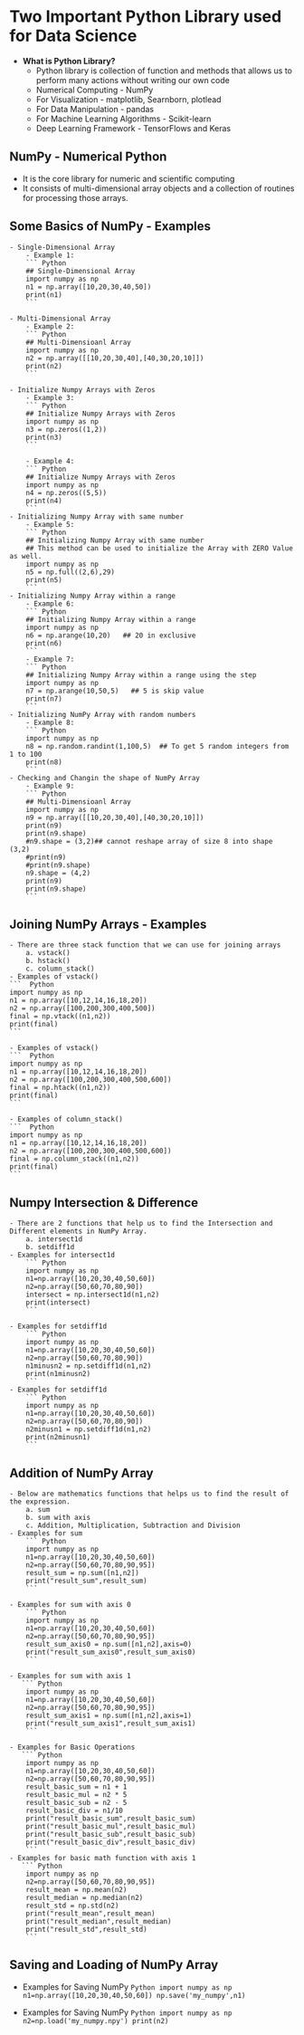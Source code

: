 # **Two Important Python Library used for Data Science**
- **What is Python Library?**
    - Python library is collection of function and methods that allows us to perform many actions without writing our own code
    - Numerical Computing - NumPy
    - For Visualization - matplotlib, Searnborn, plotlead
    - For Data Manipulation - pandas
    - For Machine Learning Algorithms - Scikit-learn
    - Deep Learning Framework - TensorFlows and Keras

## **NumPy - Numerical Python**
- It is the core library for numeric and scientific computing
- It consists of multi-dimensional array objects and a collection of routines for processing those arrays.

## **Some Basics of NumPy - Examples**
    - Single-Dimensional Array  
        - Example 1:  
        ``` Python
        ## Single-Dimensional Array
        import numpy as np
        n1 = np.array([10,20,30,40,50])
        print(n1)
        ```

    - Multi-Dimensional Array  
        - Example 2:  
        ``` Python
        ## Multi-Dimensioanl Array
        import numpy as np
        n2 = np.array([[10,20,30,40],[40,30,20,10]])
        print(n2)
        ```

    - Initialize Numpy Arrays with Zeros  
        - Example 3:  
        ``` Python
        ## Initialize Numpy Arrays with Zeros
        import numpy as np
        n3 = np.zeros((1,2))
        print(n3)
        ```

        - Example 4:  
        ``` Python
        ## Initialize Numpy Arrays with Zeros
        import numpy as np
        n4 = np.zeros((5,5))
        print(n4)
        ```
    - Initializing Numpy Array with same number  
        - Example 5:  
        ``` Python
        ## Initializing Numpy Array with same number
        ## This method can be used to initialize the Array with ZERO Value as well.
        import numpy as np
        n5 = np.full((2,6),29)
        print(n5)
        ```
    - Initializing Numpy Array within a range  
        - Example 6:  
        ``` Python
        ## Initializing Numpy Array within a range
        import numpy as np
        n6 = np.arange(10,20)   ## 20 in exclusive
        print(n6)
        ```
        - Example 7: 
        ``` Python
        ## Initializing Numpy Array within a range using the step
        import numpy as np
        n7 = np.arange(10,50,5)   ## 5 is skip value
        print(n7)
        ```
    - Initializing NumPy Array with random numbers  
        - Example 8:
        ``` Python
        import numpy as np
        n8 = np.random.randint(1,100,5)  ## To get 5 random integers from 1 to 100
        print(n8)
        ```
    - Checking and Changin the shape of NumPy Array  
        - Example 9:
        ``` Python
        ## Multi-Dimensioanl Array
        import numpy as np
        n9 = np.array([[10,20,30,40],[40,30,20,10]])
        print(n9)
        print(n9.shape)
        #n9.shape = (3,2)## cannot reshape array of size 8 into shape (3,2)
        #print(n9)
        #print(n9.shape)
        n9.shape = (4,2)
        print(n9)
        print(n9.shape)
        ```

## **Joining NumPy Arrays - Examples**  
    - There are three stack function that we can use for joining arrays  
        a. vstack()  
        b. hstack()  
        c. column_stack()  
    - Examples of vstack()  
    ```  Python
    import numpy as np
    n1 = np.array([10,12,14,16,18,20])
    n2 = np.array([100,200,300,400,500])
    final = np.vtack((n1,n2))
    print(final)
    ```

    - Examples of vstack()  
    ```  Python
    import numpy as np
    n1 = np.array([10,12,14,16,18,20])
    n2 = np.array([100,200,300,400,500,600])
    final = np.htack((n1,n2))
    print(final)
    ```

    - Examples of column_stack()  
    ```  Python
    import numpy as np
    n1 = np.array([10,12,14,16,18,20])
    n2 = np.array([100,200,300,400,500,600])
    final = np.column_stack((n1,n2))
    print(final)
    ```

## **Numpy Intersection & Difference**
    - There are 2 functions that help us to find the Intersection and Different elements in NumPy Array.  
        a. intersect1d
        b. setdiff1d
    - Examples for intersect1d
        ``` Python
        import numpy as np
        n1=np.array([10,20,30,40,50,60])
        n2=np.array([50,60,70,80,90])
        intersect = np.intersect1d(n1,n2)
        print(intersect)
        ```

    - Examples for setdiff1d
        ``` Python
        import numpy as np
        n1=np.array([10,20,30,40,50,60])
        n2=np.array([50,60,70,80,90])
        n1minusn2 = np.setdiff1d(n1,n2)
        print(n1minusn2)
        ```
    - Examples for setdiff1d
        ``` Python
        import numpy as np
        n1=np.array([10,20,30,40,50,60])
        n2=np.array([50,60,70,80,90])
        n2minusn1 = np.setdiff1d(n1,n2)
        print(n2minusn1)
        ```

## **Addition of NumPy Array**
    - Below are mathematics functions that helps us to find the result of the expression.  
        a. sum
        b. sum with axis
        c. Addition, Multiplication, Subtraction and Division
    - Examples for sum
        ``` Python
        import numpy as np
        n1=np.array([10,20,30,40,50,60])
        n2=np.array([50,60,70,80,90,95])
        result_sum = np.sum([n1,n2])
        print("result_sum",result_sum)
        ```

    - Examples for sum with axis 0 
        ``` Python
        import numpy as np
        n1=np.array([10,20,30,40,50,60])
        n2=np.array([50,60,70,80,90,95])
        result_sum_axis0 = np.sum([n1,n2],axis=0)
        print("result_sum_axis0",result_sum_axis0)
        ```

    - Examples for sum with axis 1
       ``` Python
        import numpy as np
        n1=np.array([10,20,30,40,50,60])
        n2=np.array([50,60,70,80,90,95])
        result_sum_axis1 = np.sum([n1,n2],axis=1)
        print("result_sum_axis1",result_sum_axis1)
        ```

    - Examples for Basic Operations
       ``` Python
        import numpy as np
        n1=np.array([10,20,30,40,50,60])
        n2=np.array([50,60,70,80,90,95])
        result_basic_sum = n1 + 1
        result_basic_mul = n2 * 5
        result_basic_sub = n2 - 5
        result_basic_div = n1/10
        print("result_basic_sum",result_basic_sum)
        print("result_basic_mul",result_basic_mul)
        print("result_basic_sub",result_basic_sub)
        print("result_basic_div",result_basic_div)
        ```
    - Examples for basic math function with axis 1
       ``` Python
        import numpy as np
        n2=np.array([50,60,70,80,90,95])
        result_mean = np.mean(n2)
        result_median = np.median(n2)
        result_std = np.std(n2)
        print("result_mean",result_mean)
        print("result_median",result_median)
        print("result_std",result_std)
        ```

## **Saving and Loading of NumPy Array**
- Examples for Saving NumPy
        ``` Python
        import numpy as np
        n1=np.array([10,20,30,40,50,60])
        np.save('my_numpy',n1)
        ```

- Examples for Saving NumPy
        ``` Python
        import numpy as np
        n2=np.load('my_numpy.npy')
        print(n2)
        ```